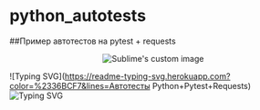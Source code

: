 # python_autotests
##Пример автотестов на pytest + requests
<p align="center">
  <img src="https://encrypted-tbn0.gstatic.com/images?q=tbn:ANd9GcRewo-srisfh9JRmH0YtylOtzm03AZbzKlOG1erjFODQJfsHGjBKo1x_Hi-vrgkKtejXik&usqp=CAU" alt="Sublime's custom image"/>
</p>

![Typing SVG](https://readme-typing-svg.herokuapp.com?color=%2336BCF7&lines=Автотесты Python+Pytest+Requests)
![Typing SVG](https://readme-typing-svg.herokuapp.com?color=%2336BCF7&lines=Автотесты+Python+Pytest+Requests)
